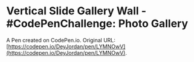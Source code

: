 # Vertical Slide Gallery Wall - #CodePenChallenge: Photo Gallery

A Pen created on CodePen.io. Original URL: [https://codepen.io/DeyJordan/pen/LYMNOwV](https://codepen.io/DeyJordan/pen/LYMNOwV).

